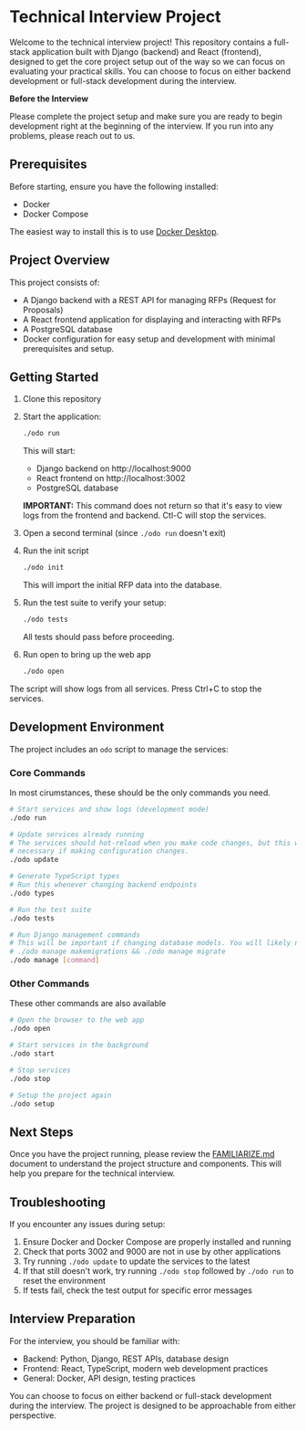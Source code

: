 # Technical Interview Project

Welcome to the technical interview project! This repository contains a full-stack application built with Django (backend) and React (frontend), designed to get the core project setup out of the way so we can focus on evaluating your practical skills. You can choose to focus on either backend development or full-stack development during the interview.

**Before the Interview**

Please complete the project setup and make sure you are ready to begin development right at the beginning of the interview. If you run into any problems, please reach out to us.

## Prerequisites

Before starting, ensure you have the following installed:
- Docker
- Docker Compose

The easiest way to install this is to use [Docker Desktop](https://www.docker.com/products/docker-desktop/).

## Project Overview

This project consists of:
- A Django backend with a REST API for managing RFPs (Request for Proposals)
- A React frontend application for displaying and interacting with RFPs
- A PostgreSQL database
- Docker configuration for easy setup and development with minimal prerequisites and setup.

## Getting Started

1. Clone this repository
2. Start the application:
   ```bash
   ./odo run
   ```
   This will start:
   - Django backend on http://localhost:9000
   - React frontend on http://localhost:3002
   - PostgreSQL database
  
   **IMPORTANT:** This command does not return so that it's easy to view logs from the frontend and backend. Ctl-C will stop the services.
3. Open a second terminal (since `./odo run` doesn't exit)
4. Run the init script
   ```bash
   ./odo init
   ```
   This will import the initial RFP data into the database.
5. Run the test suite to verify your setup:
   ```bash
   ./odo tests
   ```
   All tests should pass before proceeding.
6. Run open to bring up the web app
   ```bash
   ./odo open
   ```

The script will show logs from all services. Press Ctrl+C to stop the services.

## Development Environment

The project includes an `odo` script to manage the services:

### Core Commands

In most cirumstances, these should be the only commands you need.

```bash
# Start services and show logs (development mode)
./odo run

# Update services already running
# The services should hot-reload when you make code changes, but this will be
# necessary if making configuration changes.
./odo update

# Generate TypeScript types
# Run this whenever changing backend endpoints
./odo types

# Run the test suite
./odo tests

# Run Django management commands
# This will be important if changing database models. You will likely need to run
# ./odo manage makemigrations && ./odo manage migrate
./odo manage [command]
```

### Other Commands

These other commands are also available

```bash
# Open the browser to the web app
./odo open

# Start services in the background
./odo start

# Stop services
./odo stop

# Setup the project again
./odo setup
```

## Next Steps

Once you have the project running, please review the [FAMILIARIZE.md](FAMILIARIZE.md) document to understand the project structure and components. This will help you prepare for the technical interview.

## Troubleshooting

If you encounter any issues during setup:
1. Ensure Docker and Docker Compose are properly installed and running
2. Check that ports 3002 and 9000 are not in use by other applications
3. Try running `./odo update` to update the services to the latest
4. If that still doesn't work, try running `./odo stop` followed by `./odo run` to reset the environment
5. If tests fail, check the test output for specific error messages

## Interview Preparation

For the interview, you should be familiar with:
- Backend: Python, Django, REST APIs, database design
- Frontend: React, TypeScript, modern web development practices
- General: Docker, API design, testing practices

You can choose to focus on either backend or full-stack development during the interview. The project is designed to be approachable from either perspective.

